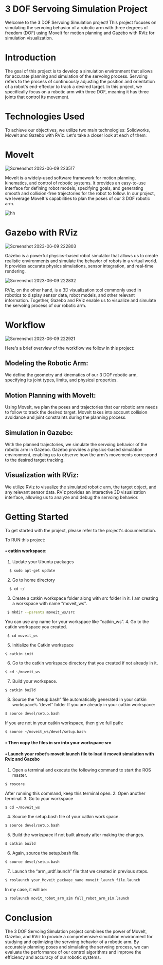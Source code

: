 # 3 DOF Servoing Simulation Project
Welcome to the 3 DOF Servoing Simulation project! This project focuses on simulating the servoing behavior of a robotic arm with three degrees of freedom (DOF) using MoveIt for motion planning and Gazebo with RViz for simulation visualization.

# Introduction
The goal of this project is to develop a simulation environment that allows for accurate planning and simulation of the servoing process. Servoing refers to the process of continuously adjusting the position and orientation of a robot's end-effector to track a desired target. In this project, we specifically focus on a robotic arm with three DOF, meaning it has three joints that control its movement.

# Technologies Used
To achieve our objectives, we utilize two main technologies: Solidworks, MoveIt and Gazebo with RViz. Let's take a closer look at each of them:

# MoveIt

![Screenshot 2023-06-09 223517](https://github.com/TXWISSRX/3DOF-Servoing-/assets/119014917/9b7d89a6-11fb-4bb2-97dc-e5d12d90312b)


MoveIt is a widely-used software framework for motion planning, kinematics, and control of robotic systems. It provides an easy-to-use interface for defining robot models, specifying goals, and generating smooth and collision-free trajectories for the robot to follow. In our project, we leverage MoveIt's capabilities to plan the poses of our 3 DOF robotic arm.

![hh](https://github.com/TXWISSRX/3DOF-Servoing-/assets/119014917/90fe3a1a-7282-4f3c-9954-d3cb73a8d54d)



# Gazebo with RViz

![Screenshot 2023-06-09 222803](https://github.com/TXWISSRX/3DOF-Servoing-/assets/119014917/129c52b3-1bfc-4f93-8313-37f9fd4c9f45)

Gazebo is a powerful physics-based robot simulator that allows us to create realistic environments and simulate the behavior of robots in a virtual world. It provides accurate physics simulations, sensor integration, and real-time rendering.



![Screenshot 2023-06-09 222832](https://github.com/TXWISSRX/3DOF-Servoing-/assets/119014917/b4522115-2b62-43c1-85cb-2728babb9c02)

RViz, on the other hand, is a 3D visualization tool commonly used in robotics to display sensor data, robot models, and other relevant information. Together, Gazebo and RViz enable us to visualize and simulate the servoing process of our robotic arm.

# Workflow
![Screenshot 2023-06-09 222921](https://github.com/TXWISSRX/3DOF-Servoing-/assets/119014917/df7842ea-3695-498d-826b-c935507c3459)

Here's a brief overview of the workflow we follow in this project:

## Modeling the Robotic Arm: 
We define the geometry and kinematics of our 3 DOF robotic arm, specifying its joint types, limits, and physical properties.

## Motion Planning with MoveIt: 
Using MoveIt, we plan the poses and trajectories that our robotic arm needs to follow to track the desired target. MoveIt takes into account collision avoidance and joint constraints during the planning process.

## Simulation in Gazebo: 
With the planned trajectories, we simulate the servoing behavior of the robotic arm in Gazebo. Gazebo provides a physics-based simulation environment, enabling us to observe how the arm's movements correspond to the desired target tracking.

##  Visualization with RViz: 
We utilize RViz to visualize the simulated robotic arm, the target object, and any relevant sensor data. RViz provides an interactive 3D visualization interface, allowing us to analyze and debug the servoing behavior.

# Getting Started
To get started with the project, please refer to the project's documentation. 

To RUN this project:
#### • catkin workspace:
1. Update your Ubuntu packages

```bash
  $ sudo apt-get update  
```


    
2. Go to home directory  
```bash
  $ cd ~/  
```


3. Create a catkin workspace folder along with src folder in it. I am creating a workspace with name “moveit_ws”.  
```bash
 $ mkdir --parents moveit_ws/src    
```

 
You can use any name for your workspace like “catkin_ws”.
4. Go to the catkin workspace you created.
```bash
 $ cd moveit_ws   
```


5. Initialize the Catkin workspace
```bash
$ catkin init   
```

6. Go to the catkin workspace directory that you created if not already in it.
```bash
$ cd ~/moveit_ws  
```


7. Build your workspace.
```bash
$ catkin build
```

8. Source the “setup.bash” file automatically generated in your catkin workspace’s “devel” folder
If you are already in your catkin workspace:

```bash
$ source devel/setup.bash
```
If you are not in your catkin workspace, then give full path:

```bash
$ source ~/moveit_ws/devel/setup.bash
```

#### •	Then copy the files in src into your workspace src 



#### •	Launch your robot’s moveit launch file to load it moveit simulation with Rviz and Gazebo

1. Open a terminal and execute the following command to start the ROS master.
```bash
$ roscore
```

After running this command, keep this terminal open.
2. Open another terminal.
3. Go to your workspace
```bash
$ cd ~/moveit_ws
```

4. Source the setup.bash file of your catkin work space.

```bash
$ source devel/setup.bash
```
5. Build the workspace if not built already after making the changes.

```bash
$ catkin build
```
6. Again, source the setup.bash file.

```bash
$ source devel/setup.bash
```
7. Launch the “arm_urdf.launch” file that we created in previous steps.

```bash
$ roslaunch your_Moveit_package_name moveit_launch_file.launch
```
In my case, it will be:
```bash
$ roslaunch movit_robot_arm_sim full_robot_arm_sim.launch 
```





# Conclusion
The 3 DOF Servoing Simulation project combines the power of MoveIt, Gazebo, and RViz to provide a comprehensive simulation environment for studying and optimizing the servoing behavior of a robotic arm. By accurately planning poses and simulating the servoing process, we can evaluate the performance of our control algorithms and improve the efficiency and accuracy of our robotic systems.

